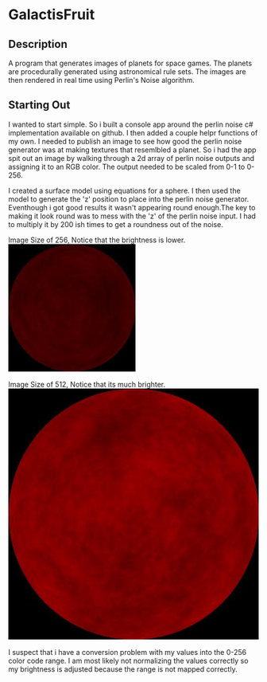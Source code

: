 # GalactisFruit

## Description
A program that generates images of planets for space games. The planets are procedurally generated using astronomical rule sets.
The images are then rendered in real time using Perlin's Noise algorithm. 

## Starting Out
I wanted to start simple. So i built a console app around the perlin noise c# implementation available on github. I then added a couple helpr functions of my own.
I needed to publish an image to see how good the perlin noise generator was at making textures that resemlbled a planet. So i had the app spit out an image by walking
through a 2d array of perlin noise outputs and assigning it to an RGB color. The output needed to be scaled from 0-1 to 0-256.

I created a surface model using equations for a sphere. I then used the model to generate the 'z' position to place into the perlin noise generator.
Eventhough i got good results it wasn't appearing round enough.The key to making it look round was to mess with the 'z' of the perlin noise input. I had to multiply it by 200 ish times to get a roundness out of the noise.


Image Size of 256, Notice that the brightness is lower.
![alt text](imgs/map_02.jpg "first output")

Image Size of 512, Notice that its much brighter.
![alt text](imgs/map_01.jpg "first output")


I suspect that i have a conversion problem with my values into the 0-256 color code range. I am most likely not normalizing the values correctly so my brightness 
is adjusted because the range is not mapped correctly.
